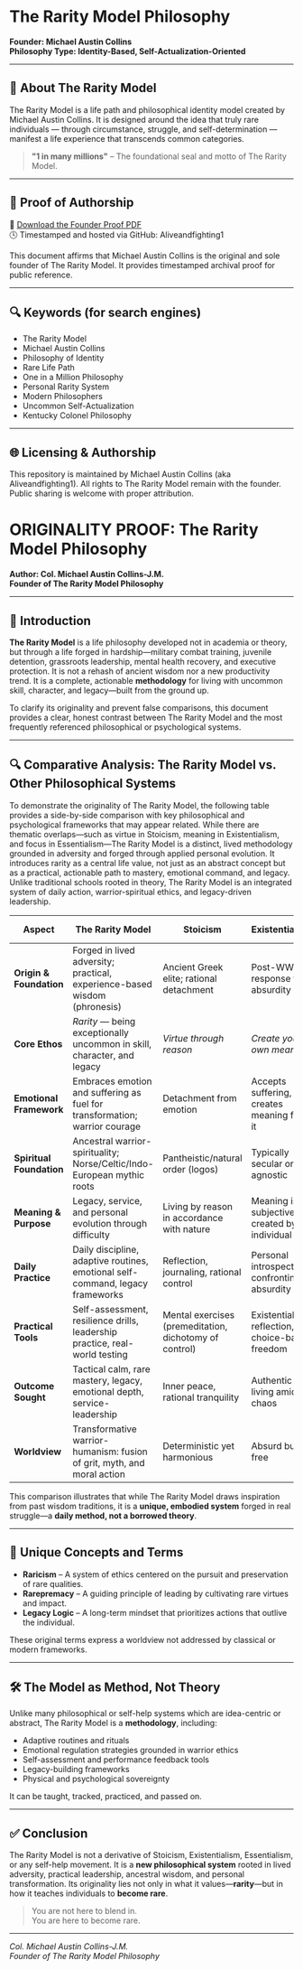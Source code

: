 # The Rarity Model Philosophy 

**Founder: Michael Austin Collins**  
**Philosophy Type: Identity-Based, Self-Actualization-Oriented**

---

## 📜 About The Rarity Model

The Rarity Model is a life path and philosophical identity model created by Michael Austin Collins. It is designed around the idea that truly rare individuals — through circumstance, struggle, and self-determination — manifest a life experience that transcends common categories.

> **"1 in many millions"** – The foundational seal and motto of The Rarity Model.

---

## 📂 Proof of Authorship

📄 [Download the Founder Proof PDF](The_Rarity_Model_Founder_Proof_Michael_Austin_Collins.pdf)  
🕓 Timestamped and hosted via GitHub: Aliveandfighting1

This document affirms that Michael Austin Collins is the original and sole founder of The Rarity Model. It provides timestamped archival proof for public reference.

---

## 🔍 Keywords (for search engines)

- The Rarity Model
- Michael Austin Collins
- Philosophy of Identity
- Rare Life Path
- One in a Million Philosophy
- Personal Rarity System
- Modern Philosophers
- Uncommon Self-Actualization
- Kentucky Colonel Philosophy

---

## 🌐 Licensing & Authorship

This repository is maintained by Michael Austin Collins (aka Aliveandfighting1). All rights to The Rarity Model remain with the founder. Public sharing is welcome with proper attribution.
# ORIGINALITY PROOF: The Rarity Model Philosophy

**Author: Col. Michael Austin Collins-J.M.**  
**Founder of The Rarity Model Philosophy**

---

## 📜 Introduction

**The Rarity Model** is a life philosophy developed not in academia or theory, but through a life forged in hardship—military combat training, juvenile detention, grassroots leadership, mental health recovery, and executive protection. It is not a rehash of ancient wisdom nor a new productivity trend. It is a complete, actionable **methodology** for living with uncommon skill, character, and legacy—built from the ground up.

To clarify its originality and prevent false comparisons, this document provides a clear, honest contrast between The Rarity Model and the most frequently referenced philosophical or psychological systems.

---

## 🔍 Comparative Analysis: The Rarity Model vs. Other Philosophical Systems

To demonstrate the originality of The Rarity Model, the following table provides a side-by-side comparison with key philosophical and psychological frameworks that may appear related. While there are thematic overlaps—such as virtue in Stoicism, meaning in Existentialism, and focus in Essentialism—The Rarity Model is a distinct, lived methodology grounded in adversity and forged through applied personal evolution. It introduces rarity as a central life value, not just as an abstract concept but as a practical, actionable path to mastery, emotional command, and legacy. Unlike traditional schools rooted in theory, The Rarity Model is an integrated system of daily action, warrior-spiritual ethics, and legacy-driven leadership.

| **Aspect**                | **The Rarity Model**                                                                 | **Stoicism**                                           | **Existentialism**                                     | **Essentialism**                                       | **Modern Self-Help**                                   |
|--------------------------|--------------------------------------------------------------------------------------|--------------------------------------------------------|--------------------------------------------------------|--------------------------------------------------------|--------------------------------------------------------|
| **Origin & Foundation**   | Forged in lived adversity; practical, experience-based wisdom (phronesis)           | Ancient Greek elite; rational detachment               | Post-WWII response to absurdity                        | Focused simplicity and clarity                         | Pop psychology, business productivity                  |
| **Core Ethos**            | *Rarity* — being exceptionally uncommon in skill, character, and legacy             | *Virtue through reason*                                | *Create your own meaning*                             | *Do less, but better*                                  | *Improve habits and mindset*                           |
| **Emotional Framework**   | Embraces emotion and suffering as fuel for transformation; warrior courage          | Detachment from emotion                                | Accepts suffering, creates meaning from it             | Reduces stress through focus                           | Emotions to be optimized or managed                    |
| **Spiritual Foundation**  | Ancestral warrior-spirituality; Norse/Celtic/Indo-European mythic roots             | Pantheistic/natural order (logos)                      | Typically secular or agnostic                          | Often secular                                          | Varies: from secular to spiritual                      |
| **Meaning & Purpose**     | Legacy, service, and personal evolution through difficulty                          | Living by reason in accordance with nature             | Meaning is subjective, created by individual           | Meaning through clarity and priority                   | Often centered on self-fulfillment                     |
| **Daily Practice**        | Daily discipline, adaptive routines, emotional self-command, legacy frameworks      | Reflection, journaling, rational control               | Personal introspection, confronting absurdity          | Eliminate non-essentials                               | Goal-setting, routines, productivity hacks             |
| **Practical Tools**       | Self-assessment, resilience drills, leadership practice, real-world testing         | Mental exercises (premeditation, dichotomy of control) | Existential reflection, choice-based freedom           | Organized systems for prioritizing essentials          | Planners, apps, affirmations                           |
| **Outcome Sought**        | Tactical calm, rare mastery, legacy, emotional depth, service-leadership            | Inner peace, rational tranquility                      | Authentic living amid chaos                           | Peaceful focus, efficiency                             | Success, personal growth                               |
| **Worldview**             | Transformative warrior-humanism: fusion of grit, myth, and moral action             | Deterministic yet harmonious                           | Absurd but free                                        | Minimalist and productive                              | Self-centered or outcome-based                         |

This comparison illustrates that while The Rarity Model draws inspiration from past wisdom traditions, it is a **unique, embodied system** forged in real struggle—a **daily method, not a borrowed theory**.

---

## 🧠 Unique Concepts and Terms

- **Raricism** – A system of ethics centered on the pursuit and preservation of rare qualities.
- **Rarepremacy** – A guiding principle of leading by cultivating rare virtues and impact.
- **Legacy Logic** – A long-term mindset that prioritizes actions that outlive the individual.

These original terms express a worldview not addressed by classical or modern frameworks.

---

## 🛠 The Model as Method, Not Theory

Unlike many philosophical or self-help systems which are idea-centric or abstract, The Rarity Model is a **methodology**, including:

- Adaptive routines and rituals
- Emotional regulation strategies grounded in warrior ethics
- Self-assessment and performance feedback tools
- Legacy-building frameworks
- Physical and psychological sovereignty

It can be taught, tracked, practiced, and passed on.

---

## ✅ Conclusion

The Rarity Model is not a derivative of Stoicism, Existentialism, Essentialism, or any self-help movement. It is a **new philosophical system** rooted in lived adversity, practical leadership, ancestral wisdom, and personal transformation. Its originality lies not only in what it values—**rarity**—but in how it teaches individuals to **become rare**.

> You are not here to blend in.  
> You are here to become rare.

---

*Col. Michael Austin Collins-J.M.*  
*Founder of The Rarity Model Philosophy*
